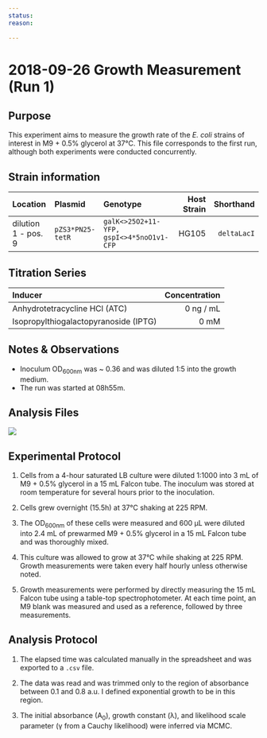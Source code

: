 ```yaml
---
status: 
reason: 
    
---
```


# 2018-09-26 Growth Measurement (Run 1)


## Purpose
This experiment aims to measure the growth rate of the *E. coli*
strains of interest in M9 + 0.5% glycerol at 37°C. This file corresponds to the
first run, although both experiments were conducted concurrently.


## Strain information
| Location | Plasmid | Genotype | Host Strain | Shorthand |
| :------  | :------ | :------- | ----------: | --------: |
| dilution 1 - pos. 9 | `pZS3*PN25-tetR`| `galK<>25O2+11-YFP, gspI<>4*5noO1v1-CFP` |  HG105 |`deltaLacI` |


## Titration Series

| Inducer | Concentration |
| :-----  | ------------: |
| Anhydrotetracycline HCl (ATC) | 0 ng / mL |
| Isopropylthiogalactopyranoside (IPTG) | 0 mM |



## Notes & Observations
* Inoculum OD<sub>600nm</sub> was ~ 0.36 and was diluted 1:5 into the growth medium.
* The run was started at 08h55m.

## Analysis Files

![](output/20180926_r1_37C_glycerol_O2_growth.png)

## Experimental Protocol

1. Cells from a 4-hour saturated LB culture were diluted 1:1000 into 3 mL of M9 + 0.5% glycerol in a 15 mL Falcon tube. The inoculum was stored at room temperature for several hours prior to the inoculation.

2. Cells grew overnight (15.5h) at 37°C shaking at 225 RPM.

3. The OD<sub>600nm</sub> of these cells were measured and 600 µL were diluted into 2.4 mL of prewarmed M9 + 0.5% glycerol in a 15 mL Falcon tube and was thoroughly mixed.

4. This culture was allowed to grow at 37°C while shaking at 225 RPM. Growth measurements were taken every half hourly unless otherwise noted.

5. Growth measurements were performed by directly measuring the 15 mL Falcon tube using a table-top spectrophotometer. At each time point, an M9 blank was measured and used as a reference, followed by three measurements.

## Analysis Protocol

1. The elapsed time was calculated manually in the spreadsheet and was exported
to a `.csv` file.

2. The data was read and was trimmed only to the region of absorbance between
0.1 and 0.8 a.u. I defined exponential growth to be in this region.

3. The initial absorbance (A<sub>0</sub>), growth constant (λ), and likelihood
scale parameter (γ from a Cauchy likelihood) were inferred via MCMC.
